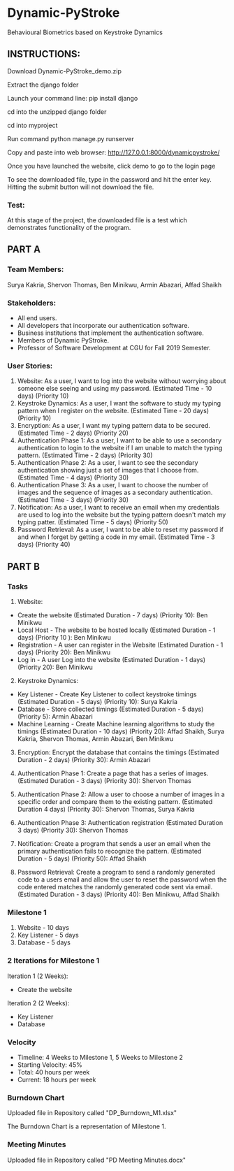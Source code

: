 # Dynamic-PyStroke
Behavioural Biometrics based on Keystroke Dynamics

## INSTRUCTIONS:
  Download Dynamic-PyStroke_demo.zip

  Extract the django folder

  Launch your command line: pip install django

  cd into the unzipped django folder

  cd into myproject

  Run command python manage.py runserver

  Copy and paste into web browser: http://127.0.0.1:8000/dynamicpystroke/

  Once you have launched the website, click demo to go to the login page

  To see the downloaded file, type in the password and hit the enter key. Hitting the submit button will not download the file.

### Test:
At this stage of the project, the downloaded file is a test which demonstrates functionality of the program.


## PART A

### Team Members:
  Surya Kakria,
  Shervon Thomas,
  Ben Minikwu,
  Armin Abazari,
  Affad Shaikh

### Stakeholders:
- All end users.
- All developers that incorporate our authentication software.
- Business institutions that implement the authentication software.
- Members of Dynamic PyStroke.
- Professor of Software Development at CGU for Fall 2019 Semester.

### User Stories:
1. Website: As a user, I want to log into the website without worrying about someone else seeing and using my password.  (Estimated Time - 10 days) (Priority 10)
2. Keystroke Dynamics: As a user, I want the software to study my typing pattern when I register on the website.  (Estimated Time - 20 days) (Priority 10)
3. Encryption: As a user, I want my typing pattern data to be secured. (Estimated Time - 2 days) (Priority 20)
4. Authentication Phase 1: As a user, I want to be able to use a secondary authentication to login to the website if I am unable to match the typing pattern. (Estimated Time - 2 days) (Priority 30)
5. Authentication Phase 2: As a user, I want to see the secondary authentication showing just a set of images that I choose from. (Estimated Time - 4 days) (Priority 30)
6. Authentication Phase 3: As a user, I want to choose the number of images and the sequence of images as a secondary authentication. (Estimated Time - 3 days) (Priority 30)
7. Notification: As a user, I want to receive an email when my credentials are used to log into the website but the typing pattern doesn't match my typing patter.  (Estimated Time - 5 days) (Priority 50)
8. Password Retrieval: As a user, I want to be able to reset my password if and when I forget by getting a code in my email.  (Estimated Time - 3 days) (Priority 40)

## PART B

### Tasks
1. Website:
- Create the website (Estimated Duration - 7 days) (Priority 10): Ben Minikwu
- Local Host - The website to be hosted locally (Estimated Duration - 1 days) (Priority 10 ): Ben Minikwu
- Registration - A user can register in the Website (Estimated Duration - 1 days) (Priority 20): Ben Minikwu
- Log in - A user Log into the website (Estimated Duration - 1 days) (Priority 20): Ben Minikwu

2. Keystroke Dynamics:
- Key Listener - Create Key Listener to collect keystroke timings  (Estimated Duration - 5 days) (Priority 10): Surya Kakria
- Database - Store collected timings (Estimated Duration - 5 days) (Priority 5): Armin Abazari
- Machine Learning - Create Machine learning algorithms to study the timings (Estimated Duration - 10 days) (Priority 20): Affad Shaikh, Surya Kakria, Shervon Thomas, Armin Abazari, Ben Minikwu

3. Encryption: Encrypt the database that contains the timings  (Estimated Duration - 2 days) (Priority 30): Armin Abazari

4. Authentication Phase 1: Create a page that has a series of images.  (Estimated Duration - 3 days) (Priority 30): Shervon Thomas

5. Authentication Phase 2: Allow a user to choose a number of images in a specific order and compare them to the existing pattern. (Estimated Duration 4 days) (Priority 30): Shervon Thomas, Surya Kakria

6. Authentication Phase 3: Authentication registration (Estimated Duration 3 days) (Priority 30): Shervon Thomas

7. Notification: Create a program that sends a user an email when the primary authentication fails to recognize the pattern. (Estimated Duration - 5 days) (Priority 50): Affad Shaikh

8. Password Retrieval: Create a program to send a randomly generated code to a users email and allow the user to reset the password when the code entered matches the randomly generated code sent via email.  (Estimated Duration - 3 days) (Priority 40): Ben Minikwu, Affad Shaikh

### Milestone 1
1. Website - 10 days
2. Key Listener - 5 days
3. Database - 5 days

### 2 Iterations for Milestone 1
Iteration 1 (2 Weeks):
- Create the website

Iteration 2 (2 Weeks):
- Key Listener
- Database

### Velocity
- Timeline: 4 Weeks to Milestone 1, 5 Weeks to Milestone 2
- Starting Velocity: 45%
- Total: 40 hours per week
- Current: 18 hours per week

### Burndown Chart
  Uploaded file in Repository called "DP_Burndown_M1.xlsx"

  The Burndown Chart is a representation of Milestone 1.

### Meeting Minutes
Uploaded file in Repository called "PD Meeting Minutes.docx"
